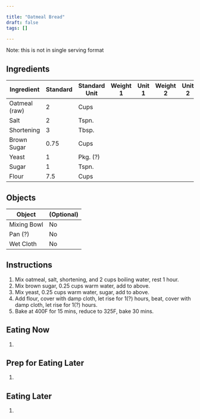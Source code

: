 ```yaml
---

title: "Oatmeal Bread"
draft: false
tags: []

---
```


Note: this is not in single serving format

## Ingredients

|      Ingredient       | Standard | Standard Unit | Weight 1 | Unit 1 | Weight 2 | Unit 2 |
|      ----------       | -------- | ------------- | -------- | ------ | -------- | ------ |
| Oatmeal (raw)         | 2        | Cups          |          |        |          |        |
| Salt                  | 2        | Tspn.         |          |        |          |        |
| Shortening            | 3        | Tbsp.         |          |        |          |        |
| Brown Sugar           | 0.75     | Cups          |          |        |          |        |
| Yeast                 | 1        | Pkg. (?)      |          |        |          |        |
| Sugar                 | 1        | Tspn.         |          |        |          |        |
| Flour                 | 7.5      | Cups          |          |        |          |        |

## Objects

|      Object      | (Optional) |
|      ------      | ---------- |
| Mixing Bowl      | No         |
| Pan (?)          | No         |
| Wet Cloth        | No         |

## Instructions

1. Mix oatmeal, salt, shortening, and 2 cups boiling water, rest 1 hour.
2. Mix brown sugar, 0.25 cups warm water, add to above.
3. Mix yeast, 0.25 cups warm water, sugar, add to above.
4. Add flour, cover with damp cloth, let rise for 1(?) hours, beat, cover with damp cloth, let rise for 1(?) hours. 
5. Bake at 400F for 15 mins, reduce to 325F, bake 30 mins.

## Eating Now

1. 

## Prep for Eating Later

1. 

## Eating Later

1. 
